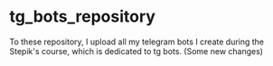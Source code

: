 # tg_bots_repository
To these repository, I upload all my telegram bots I create during the Stepik's course, which is dedicated to tg bots.
(Some new changes)
